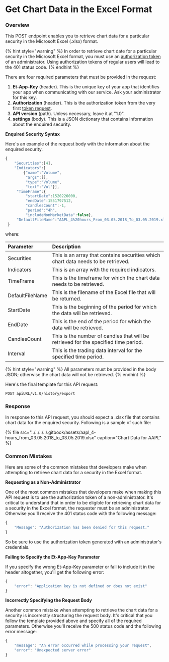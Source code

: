 # Get Chart Data in the Excel Format

### Overview

This POST endpoint enables you to retrieve chart data for a particular security in the Microsoft Excel \(.xlsx\) format.

{% hint style="warning" %}
In order to retrieve chart date for a particular security in the Microsoft Excel format, you must use an [authorization token](../authentication/) of an administrator. Using authorization tokens of regular users will lead to the 401 status code.
{% endhint %}

There are four required parameters that must be provided in the request:

1. **Et-App-Key** \(header\). This is the unique key of your app that identifies your app when communicating with our service. Ask your administrator for this key.
2. **Authorization** \(header\). This is the authorization token from the very first [token request](../../authentication/).
3. **API version** \(path\). Unless necessary, leave it at "1.0".
4. **settings** \(body\). This is a JSON dictionary that contains information about the enquired security.

**Enquired Security Syntax**

Here's an example of the request body with the information about the enquired security.

```javascript
{
    "Securities":[4],
    "Indicators":[
        {"name":"Volume",
         "args":[],
         "type":"Volume",
         "text":"Vol"}],
     "TimeFrame":{
         "startDate":1520226000,
         "endDate":1551797512,
         "candlesCount":-1,
         "period":"4h",
         "includeNonMarketData":false},
     "DefaultFileName":"AAPL_4%20hours_From_03.05.2018_To_03.05.2019.xlsx"
 }
```

where:

| Parameter | Description |
| :--- | :--- |
| Securities | This is an array that contains securities which chart data needs to be retrieved. |
| Indicators | This is an array with the required indicators. |
| TimeFrame | This is the timeframe for which the chart data needs to be retrieved. |
| DefaultFileName | This is the filename of the Excel file that will be returned. |
| StartDate | This is the beginning of the period for which the data will be retrieved. |
| EndDate | This is the end of the period for which the data will be retrieved. |
| CandlesCount | This is the number of candles that will be retrieved for the specified time period. |
| Interval | This is the trading data interval for the specified time period. |

{% hint style="warning" %}
All parameters must be provided in the body JSON; otherwise the chart data will not be retrieved.
{% endhint %}

Here's the final template for this API request:

```text
POST apiURL/v1.0/history/export
```

### Response

In response to this API request, you should expect a .xlsx file that contains chart data for the enquired security. Following is a sample of such file:

{% file src="../../../../.gitbook/assets/aapl\_4-hours\_from\_03.05.2018\_to\_03.05.2019.xlsx" caption="Chart Data for AAPL" %}

### Common Mistakes

Here are some of the common mistakes that developers make when attempting to retrieve chart data for a security in the Excel format.

**Requesting as a Non-Administrator**

One of the most common mistakes that developers make when making this API request is to use the authorization token of a non-administrator. It's critical to understand that in order to be eligible for retrieving chart data for a security in the Excel format, the requester must be an administrator. Otherwise you'll receive the 401 status code with the following message:

```javascript
{
    "Message": "Authorization has been denied for this request."
}
```

So be sure to use the authorization token generated with an administrator's credentials.

**Failing to Specify the Et-App-Key Parameter**

If you specify the wrong Et-App-Key parameter or fail to include it in the header altogether, you'll get the following error:

```javascript
{
    "error": "Application key is not defined or does not exist"
}
```

**Incorrectly Specifying the Request Body**

Another common mistake when attempting to retrieve the chart data for a security is incorrectly structuring the request body. It's critical that you follow the template provided above and specify all of the required parameters. Otherwise you'll receive the 500 status code and the following error message:

```javascript
{
    "message": "An error occurred while processing your request",
    "error": "Unexpected server error"
}
```

